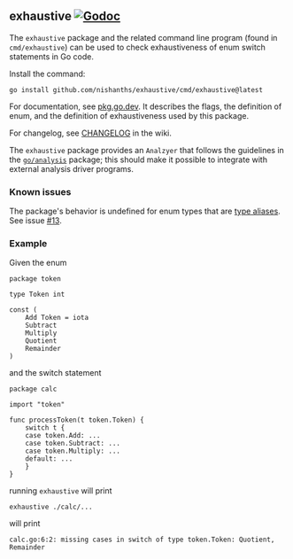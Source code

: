 ## exhaustive [![Godoc][2]][1]

The `exhaustive` package and the related command line program (found in
`cmd/exhaustive`) can be used to check exhaustiveness of enum switch
statements in Go code.

Install the command:

```
go install github.com/nishanths/exhaustive/cmd/exhaustive@latest
```

For documentation, see [pkg.go.dev][6]. It describes the flags, the
definition of enum, and the definition of exhaustiveness used by this
package.

For changelog, see [CHANGELOG][changelog] in the wiki.

The `exhaustive` package provides an `Analzyer` that follows the
guidelines in the [`go/analysis`][3] package; this should make
it possible to integrate with external analysis driver programs.

### Known issues

The package's behavior is undefined for enum types that are [type
aliases][4]. See issue [#13][5].

### Example

Given the enum

```
package token

type Token int

const (
	Add Token = iota
	Subtract
	Multiply
	Quotient
	Remainder
)
```

and the switch statement

```
package calc

import "token"

func processToken(t token.Token) {
	switch t {
	case token.Add: ...
	case token.Subtract: ...
	case token.Multiply: ...
	default: ...
	}
}
```

running `exhaustive` will print

```
exhaustive ./calc/...
```

will print

```
calc.go:6:2: missing cases in switch of type token.Token: Quotient, Remainder
```

[1]: https://godoc.org/github.com/nishanths/exhaustive
[2]: https://godoc.org/github.com/nishanths/exhaustive?status.svg
[3]: https://pkg.go.dev/golang.org/x/tools/go/analysis
[4]: https://go.googlesource.com/proposal/+/master/design/18130-type-alias.md
[5]: https://github.com/nishanths/exhaustive/issues/13
[6]: https://pkg.go.dev/github.com/nishanths/exhaustive#section-documentation
[changelog]: https://github.com/nishanths/exhaustive/wiki/CHANGELOG

